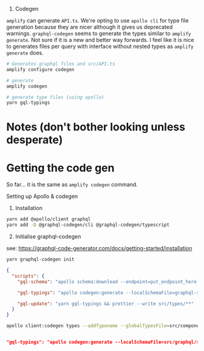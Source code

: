 1. Codegen

`amplify` can generate `API.ts`. We're opting to use `apollo cli` for type file generation because they are nicer although it gives us deprecated warnings. `graphql-codegen` seems to generate the types similar to `amplify generate`. Not sure if it is a new and better way forwards. I feel like it is nice to generates files per query with interface without nested types as `amplify generate` does.

```bash
# Generates graphql files and src/API.ts
amplify configure codegen

# generate
amplify codegen

# generate type files (using apollo)
yarn gql-typings
```

# Notes (don't bother looking unless desperate)

# Getting the code gen

So far... it is the same as `amplify codegen` command.

Setting up Apollo & codegen

1. Installation

```bash
yarn add @apollo/client graphql
yarn add -D @graphql-codegen/cli @graphql-codegen/typescript
```

2. Initialise graphql-codegen

see: https://graphql-code-generator.com/docs/getting-started/installation

```bash
yarn graphql-codegen init
```

```json
{
  "scripts": {
    "gql-schema": "apollo schema:download --endpoint=put_endpoint_here graphql-schema.json --header='Authorization: put_token_here'",

    "gql-typings": "apollo codegen:generate --localSchemaFile=graphql-schema.json,local-schema.graphql --target=typescript --includes=src/graphql/merchant-portal/**/*.ts,src/pages/**/*.tsx,src/pages/**/*.ts,src/components/**/*.tsx,src/components/**/*.ts --excludes=src/graphql/merchant-portal/local/** --no-addTypename --globalTypesFile=src/types/gql-global-types.ts --outputFlat src/types/gql-types",

    "gql-update": "yarn gql-typings && prettier --write src/types/**"
  }
}
```

```bash
apollo client:codegen types --addTypename --globalTypesFile=src/components/$SCHEMA/types/global.ts --passthroughCustomScalars --customScalarsPrefix=GraphQL --target=typescript --config=apollo.config.$SCHEMA.js
```

```json

"gql-typings": "apollo codegen:generate --localSchemaFile=src/graphql/schema.json --target=typescript --includes=src/**/*.ts,src/**/*.tsx --no-addTypename --globalTypesFile=src/types/gql-global-types.ts --outputFlat src/types/gql-types",
```
